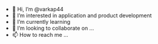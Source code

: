 - 👋 Hi, I’m @varkap44
- 👀 I’m interested in application and product development
- 🌱 I’m currently learning 
- 💞️ I’m looking to collaborate on ...
- 📫 How to reach me ...

<!---
varkap44/varkap44 is a ✨ special ✨ repository because its `README.md` (this file) appears on your GitHub profile.
You can click the Preview link to take a look at your changes.
--->
